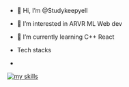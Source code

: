 - 👋 Hi, I’m @Studykeepyell
- 👀 I’m interested in ARVR ML Web dev
- 🌱 I’m currently learning C++ React

- Tech stacks

- 
[![my skills](https://skillicons.dev/icons?i=js,html,css,electron,docker,express,java,mongodb,nginx,nodejs,npm,py,react,ts,webapck)](https://skillicons.dev)
<!---
Studykeepyell/Studykeepyell is a ✨ special ✨ repository because its `README.md` (this file) appears on your GitHub profile.
You can click the Preview link to take a look at your changes.
--->
